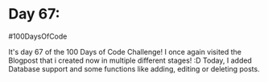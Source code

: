# Day 67:
#100DaysOfCode

It's day 67 of the 100 Days of Code Challenge! I once again visited the Blogpost that i created now in multiple different stages! :D Today, I added Database support and some functions like adding, editing or deleting posts.